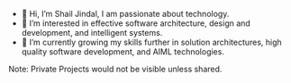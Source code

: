 - 👋 Hi, I’m Shail Jindal, I am passionate about technology.
- 👀 I’m interested in effective software architecture, design and development, and intelligent systems.
- 🌱 I’m currently growing my skills further in solution architectures, high quality software development, and AIML technologies.

Note: Private Projects would not be visible unless shared.

<!---
atrsfo/atrsfo is a ✨ special ✨ repository because its `README.md` (this file) appears on your GitHub profile.
You can click the Preview link to take a look at your changes.
--->

